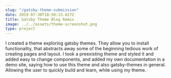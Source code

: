 ```yaml
---
slug: "/gatsby-theme-submission"
date: 2019-07-30T18:50:13.827Z
title: Gatsby Theme Blog Remix
image: ../../assets/theme-screenshot.png
type: project
---
```

I created a theme exploring gatsby themes.  They allow you to install functionality, that abstracts away some of the beginning tedious work of creating pages and layout.  I took a preexisting theme and styled it and added easy to change components, and added my own documentation in a demo site, saying how to use this theme and also gatsby-themes in general.  Allowing the user to quickly build and learn, while using my theme.
